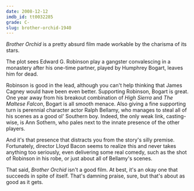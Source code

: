 ```yaml
---
date: 2008-12-12
imdb_id: tt0032285
grade: C-
slug: brother-orchid-1940
---
```


_Brother Orchid_ is a pretty absurd film made workable by the charisma of its stars.

The plot sees Edward G. Robinson play a gangster convalescing in a monastery after his one-time partner, played by Humphrey Bogart, leaves him for dead.

Robinson is good in the lead, although you can't help thinking that James Cagney would have been even better. Supporting Robinson, Bogart is great. One year away from his breakout combination of <span data-imdb-id="tt0033717">_High Sierra_</span> and <span data-imdb-id="tt0033870">_The Maltese Falcon_</span>, Bogart is all smooth menace. Also giving a fine supporting turn is perennial character actor Ralph Bellamy, who manages to steal all of his scenes as a good ol' Southern boy. Indeed, the only weak link, casting-wise, is Ann Sothern, who pales next to the innate presence of the other players.

And it's that presence that distracts you from the story's silly premise. Fortunately, director Lloyd Bacon seems to realize this and never takes anything too seriously, even delivering some real comedy, such as the shot of Robinson in his robe, or just about all of Bellamy's scenes.

That said, _Brother Orchid_ isn't a good film. At best, it's an okay one that succeeds in spite of itself. That's damning praise, sure, but that's about as good as it gets.
